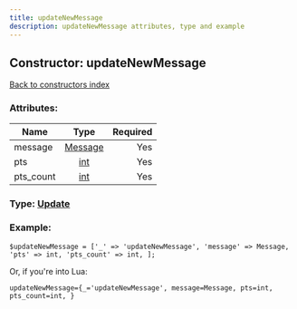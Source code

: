 ```yaml
---
title: updateNewMessage
description: updateNewMessage attributes, type and example
---
```

## Constructor: updateNewMessage  
[Back to constructors index](index.md)



### Attributes:

| Name     |    Type       | Required |
|----------|:-------------:|---------:|
|message|[Message](../types/Message.md) | Yes|
|pts|[int](../types/int.md) | Yes|
|pts\_count|[int](../types/int.md) | Yes|



### Type: [Update](../types/Update.md)


### Example:

```
$updateNewMessage = ['_' => 'updateNewMessage', 'message' => Message, 'pts' => int, 'pts_count' => int, ];
```  

Or, if you're into Lua:  


```
updateNewMessage={_='updateNewMessage', message=Message, pts=int, pts_count=int, }

```


